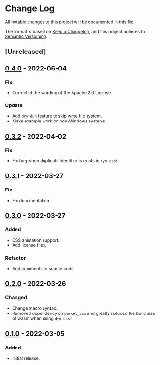 # Change Log
All notable changes to this project will be documented in this file.

The format is based on [Keep a Changelog](https://keepachangelog.com/en/1.0.0/),
and this project adheres to [Semantic Versioning](https://semver.org/spec/v2.0.0.html).

## [Unreleased]

## [0.4.0] - 2022-06-04
### Fix
- Corrected the wording of the Apache 2.0 License.
### Update
- Add `dry-dun` feature to skip write file system.
- Make example work on non-Windows systems.

## [0.3.2] - 2022-04-02
### Fix
- Fix bug when duplicate identifier is exists in `dyn css!`.

## [0.3.1] - 2022-03-27
### Fix
- Fix documentation.

## [0.3.0] - 2022-03-27
### Added
- CSS animation support.
- Add license files.
### Refactor
- Add comments to source code.

## [0.2.0] - 2022-03-26
### Changed
- Change macro syntax.
- Removed dependency on `parcel_css` and greatly reduced the build size of wasm when using `dyn css!`

## [0.1.0] - 2022-03-05
### Added
- Initial release.

[0.4.0]: https://github.com/MatchaChoco010/yew-style-in-rs/compare/v0.3.2...v0.4.0
[0.3.2]: https://github.com/MatchaChoco010/yew-style-in-rs/compare/v0.3.1...v0.3.2
[0.3.1]: https://github.com/MatchaChoco010/yew-style-in-rs/compare/v0.3.0...v0.3.1
[0.3.0]: https://github.com/MatchaChoco010/yew-style-in-rs/compare/v0.2.0...v0.3.0
[0.2.0]: https://github.com/MatchaChoco010/yew-style-in-rs/compare/v0.1.0...v0.2.0
[0.1.0]: https://github.com/MatchaChoco010/yew-style-in-rs/tree/v0.1.0
